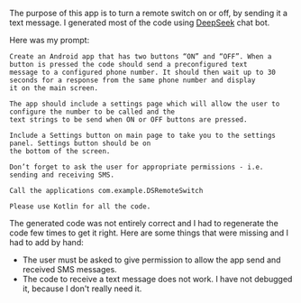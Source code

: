 The purpose of this app is to turn a remote switch on or off, by sending it a text message. I generated most of the 
code using [DeepSeek]([url](https://www.deepseek.com/)) chat bot.

Here was my prompt:

```
Create an Android app that has two buttons “ON” and “OFF”. When a button is pressed the code should send a preconfigured text
message to a configured phone number. It should then wait up to 30 seconds for a response from the same phone number and display 
it on the main screen.

The app should include a settings page which will allow the user to configure the number to be called and the 
text strings to be send when ON or OFF buttons are pressed.

Include a Settings button on main page to take you to the settings panel. Settings button should be on 
the bottom of the screen.

Don’t forget to ask the user for appropriate permissions - i.e. sending and receiving SMS.

Call the applications com.example.DSRemoteSwitch

Please use Kotlin for all the code.
```

The generated code was not entirely correct and I had to regenerate the code few times to get it right.
Here are some things that were missing and I had to add by hand:

* The user must be asked to give permission to allow the app send and received SMS messages.
* The code to receive a text message does not work. I have not debugged it, because I don't really need it.

